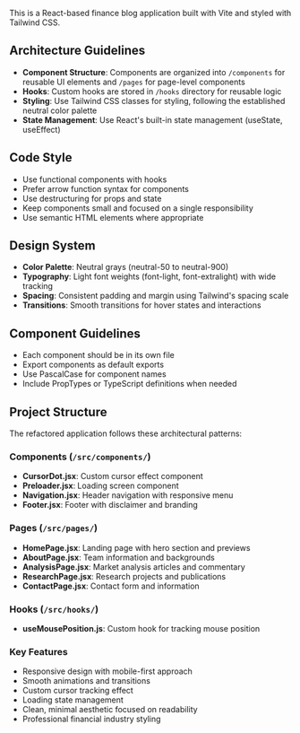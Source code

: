 <!-- Use this file to provide workspace-specific custom instructions to Copilot. For more details, visit https://code.visualstudio.com/docs/copilot/copilot-customization#_use-a-githubcopilotinstructionsmd-file -->

This is a React-based finance blog application built with Vite and styled with Tailwind CSS.

## Architecture Guidelines

- **Component Structure**: Components are organized into `/components` for reusable UI elements and `/pages` for page-level components
- **Hooks**: Custom hooks are stored in `/hooks` directory for reusable logic
- **Styling**: Use Tailwind CSS classes for styling, following the established neutral color palette
- **State Management**: Use React's built-in state management (useState, useEffect)

## Code Style

- Use functional components with hooks
- Prefer arrow function syntax for components
- Use destructuring for props and state
- Keep components small and focused on a single responsibility
- Use semantic HTML elements where appropriate

## Design System

- **Color Palette**: Neutral grays (neutral-50 to neutral-900)
- **Typography**: Light font weights (font-light, font-extralight) with wide tracking
- **Spacing**: Consistent padding and margin using Tailwind's spacing scale
- **Transitions**: Smooth transitions for hover states and interactions

## Component Guidelines

- Each component should be in its own file
- Export components as default exports
- Use PascalCase for component names
- Include PropTypes or TypeScript definitions when needed

## Project Structure

The refactored application follows these architectural patterns:

### Components (`/src/components/`)
- **CursorDot.jsx**: Custom cursor effect component
- **Preloader.jsx**: Loading screen component
- **Navigation.jsx**: Header navigation with responsive menu
- **Footer.jsx**: Footer with disclaimer and branding

### Pages (`/src/pages/`)
- **HomePage.jsx**: Landing page with hero section and previews
- **AboutPage.jsx**: Team information and backgrounds
- **AnalysisPage.jsx**: Market analysis articles and commentary
- **ResearchPage.jsx**: Research projects and publications
- **ContactPage.jsx**: Contact form and information

### Hooks (`/src/hooks/`)
- **useMousePosition.js**: Custom hook for tracking mouse position

### Key Features
- Responsive design with mobile-first approach
- Smooth animations and transitions
- Custom cursor tracking effect
- Loading state management
- Clean, minimal aesthetic focused on readability
- Professional financial industry styling
